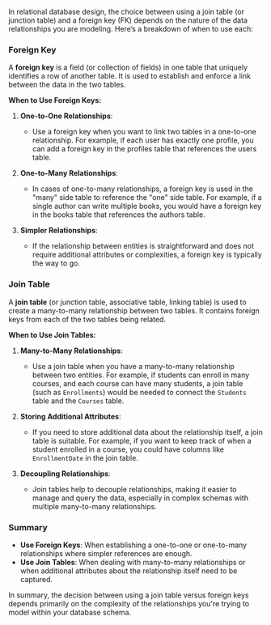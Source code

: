 In relational database design, the choice between using a join table (or junction table) and a foreign key (FK) depends on the nature of the data relationships you are modeling. Here’s a breakdown of when to use each:

### Foreign Key

A **foreign key** is a field (or collection of fields) in one table that uniquely identifies a row of another table. It is used to establish and enforce a link between the data in the two tables.

**When to Use Foreign Keys:**

1. **One-to-One Relationships**:
   - Use a foreign key when you want to link two tables in a one-to-one relationship. For example, if each user has exactly one profile, you can add a foreign key in the profiles table that references the users table.

2. **One-to-Many Relationships**:
   - In cases of one-to-many relationships, a foreign key is used in the "many" side table to reference the "one" side table. For example, if a single author can write multiple books, you would have a foreign key in the books table that references the authors table.

3. **Simpler Relationships**:
   - If the relationship between entities is straightforward and does not require additional attributes or complexities, a foreign key is typically the way to go.

### Join Table

A **join table** (or junction table, associative table, linking table) is used to create a many-to-many relationship between two tables. It contains foreign keys from each of the two tables being related.

**When to Use Join Tables:**

1. **Many-to-Many Relationships**:
   - Use a join table when you have a many-to-many relationship between two entities. For example, if students can enroll in many courses, and each course can have many students, a join table (such as `Enrollments`) would be needed to connect the `Students` table and the `Courses` table.

2. **Storing Additional Attributes**:
   - If you need to store additional data about the relationship itself, a join table is suitable. For example, if you want to keep track of when a student enrolled in a course, you could have columns like `EnrollmentDate` in the join table.

3. **Decoupling Relationships**:
   - Join tables help to decouple relationships, making it easier to manage and query the data, especially in complex schemas with multiple many-to-many relationships.

### Summary

- **Use Foreign Keys**: When establishing a one-to-one or one-to-many relationships where simpler references are enough.
- **Use Join Tables**: When dealing with many-to-many relationships or when additional attributes about the relationship itself need to be captured.

In summary, the decision between using a join table versus foreign keys depends primarily on the complexity of the relationships you're trying to model within your database schema.
